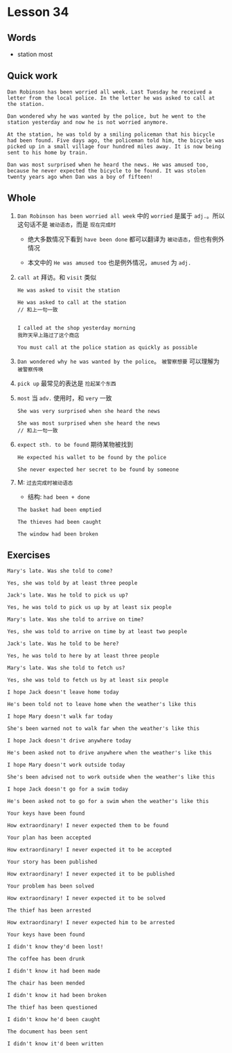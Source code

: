 # Lesson 34

## Words

- station most

## Quick work

```
Dan Robinson has been worried all week. Last Tuesday he received a letter from the local police. In the letter he was asked to call at the station.

Dan wondered why he was wanted by the police, but he went to the station yesterday and now he is not worried anymore.

At the station, he was told by a smiling policeman that his bicycle had been found. Five days ago, the policeman told him, the bicycle was picked up in a small village four hundred miles away. It is now being sent to his home by train.

Dan was most surprised when he heard the news. He was amused too, because he never expected the bicycle to be found. It was stolen twenty years ago when Dan was a boy of fifteen!
```

## Whole

1. `Dan Robinson has been worried all week` 中的 `worried` 是属于 `adj.`。所以这句话不是 `被动语态`，而是 `现在完成时`

   - 绝大多数情况下看到 `have been done` 都可以翻译为 `被动语态`，但也有例外情况

   - 本文中的 `He was amused too` 也是例外情况，`amused` 为 `adj.`

2. `call at` 拜访。和 `visit` 类似

   ```
   He was asked to visit the station

   He was asked to call at the station
   // 和上一句一致


   I called at the shop yesterday morning
   我昨天早上路过了这个商店

   You must call at the police station as quickly as possible
   ```

3. `Dan wondered why he was wanted by the police`。 `被警察想要` 可以理解为 `被警察传唤`

4. `pick up` 最常见的表达是 `捡起某个东西`

5. `most` 当 `adv.` 使用时，和 `very` 一致

   ```
   She was very surprised when she heard the news

   She was most surprised when she heard the news
   // 和上一句一致
   ```

6. `expect sth. to be found` 期待某物被找到

   ```
   He expected his wallet to be found by the police

   She never expected her secret to be found by someone
   ```

7. M: `过去完成时被动语态`

   - 结构: `had been + done`

   ```
   The basket had been emptied

   The thieves had been caught

   The window had been broken
   ```

## Exercises

```
Mary's late. Was she told to come?

Yes, she was told by at least three people
```

```
Jack's late. Was he told to pick us up?

Yes, he was told to pick us up by at least six people
```

```
Mary's late. Was she told to arrive on time?

Yes, she was told to arrive on time by at least two people
```

```
Jack's late. Was he told to be here?

Yes, he was told to here by at least three people
```

```
Mary's late. Was she told to fetch us?

Yes, she was told to fetch us by at least six people
```

```
I hope Jack doesn't leave home today

He's been told not to leave home when the weather's like this
```

```
I hope Mary doesn't walk far today

She's been warned not to walk far when the weather's like this
```

```
I hope Jack doesn't drive anywhere today

He's been asked not to drive anywhere when the weather's like this
```

```
I hope Mary doesn't work outside today

She's been advised not to work outside when the weather's like this
```

```
I hope Jack doesn't go for a swim today

He's been asked not to go for a swim when the weather's like this
```

```
Your keys have been found

How extraordinary! I never expected them to be found
```

```
Your plan has been accepted

How extraordinary! I never expected it to be accepted
```

```
Your story has been published

How extraordinary! I never expected it to be published
```

```
Your problem has been solved

How extraordinary! I never expected it to be solved
```

```
The thief has been arrested

How extraordinary! I never expected him to be arrested
```

```
Your keys have been found

I didn't know they'd been lost!
```

```
The coffee has been drunk

I didn't know it had been made
```

```
The chair has been mended

I didn't know it had been broken
```

```
The thief has been questioned

I didn't know he'd been caught
```

```
The document has been sent

I didn't know it'd been written
```
